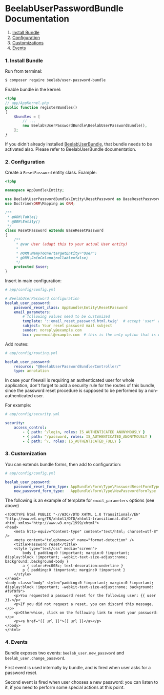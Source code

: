 BeelabUserPasswordBundle Documentation
======================================

1. [Install Bundle](#1-install-bundle)
2. [Configuration](#2-configuration)
3. [Customizations](#3-customizations)
4. [Events](#4-events)

### 1. Install Bundle

Run from terminal:

```bash
$ composer require beelab/user-password-bundle
```

Enable bundle in the kernel:

```php
<?php
// app/AppKernel.php
public function registerBundles()
{
    $bundles = [
        // ...
        new Beelab\UserPasswordBundle\BeelabUserPasswordBundle(),
    ];
}
```

If you didn't already installed [BeelabUserBundle](https://github.com/Bee-Lab/BeelabUserBundle), that bundle needs to
be activated also. Please refer to BeelabUserBundle documentation.

### 2. Configuration

Create a `ResetPassword` entity class.
Example:

```php
<?php

namespace AppBundle\Entity;

use Beelab\UserPasswordBundle\Entity\ResetPassword as BaseResetPassword;
use Doctrine\ORM\Mapping as ORM;

/**
 * @ORM\Table()
 * @ORM\Entity()
 */
class ResetPassword extends BaseResetPassword
{
    /**
     * @var User (adapt this to your actual User entity)
     *
     * @ORM\ManyToOne(targetEntity="User")
     * @ORM\JoinColumn(nullable=false)
     */
    protected $user;
}

```

Insert in main configuration:

```yaml
# app/config/config.yml

# BeelabUserPassword configuration
beelab_user_password:
    password_reset_class: AppBundle\Entity\ResetPassword
    email_parameters:
        # following values need to be customized
        template: '::email_reset_password.html.twig'  # accept 'user' and 'url' parameters
        subject: Your reset password mail subject
        sender: noreply@example.com
        bcc: youremail@example.com  # this is the only option that is not required
```

Add routes:

```yaml
# app/config/routing.yml

beelab_user_password:
    resource: "@BeelabUserPasswordBundle/Controller/"
    type: annotation
```

In case your firewall is requiring an authenticated user for whole application, don't forget to
add a security rule for the routes of this bundle, since the password reset procedure is supposed
to be performed by a non-authenticated user.

For example:

```yaml
# app/config/security.yml

security:
    access_control:
        - { path: ^/login, roles: IS_AUTHENTICATED_ANONYMOUSLY }
        - { path: ^/password, roles: IS_AUTHENTICATED_ANONYMOUSLY }
        - { path: ^/, roles: IS_AUTHENTICATED_FULLY }

```

### 3. Customization

You can extends bundle forms, then add to configuration:

```yaml
# app/config/config.yml

beelab_user_password:
    password_reset_form_type: AppBundle\Form\Type\PasswordResetFormType
    new_password_form_type:   AppBundle\Form\Type\NewPasswordFormType
```

The following is an example of template for `email_parameters` options (see above)

```html+jinja
<!DOCTYPE html PUBLIC "-//W3C//DTD XHTML 1.0 Transitional//EN" "http://www.w3.org/TR/xhtml1/DTD/xhtml1-transitional.dtd">
<html xmlns="http://www.w3.org/1999/xhtml">
<head>
	<meta http-equiv="Content-type" content="text/html; charset=utf-8" />
	<meta content="telephone=no" name="format-detection" />
	<title>Password reset</title>
	<style type="text/css" media="screen">
		body { padding:0 !important; margin:0 !important; display:block !important; -webkit-text-size-adjust:none; background:.background-body }
		a { color:#ec008c; text-decoration:underline }
		p { padding:0 !important; margin:0 !important }
	</style>
</head>
<body class="body" style="padding:0 !important; margin:0 !important; display:block !important; -webkit-text-size-adjust:none; background: #f9f9f9">
    <p>You requested a password reset for the following user: {{ user }}.</p>
    <p>If you did not request a reset, you can discard this message.</p>
    <p>Otherwhise, click on the following link to reset your password:</p>
    <p><a href="{{ url }}">{{ url }}</a></p>
</body>
</html>
```

### 4. Events

Bundle exposes two events: `beelab_user.new_password` and `beelab_user.change_password`.

First event is used internally by bundle, and is fired when user asks for a password reset.

Second event is fired when user chooses a new password: you can listen to it, if you need to perform some special
actions at this point.
